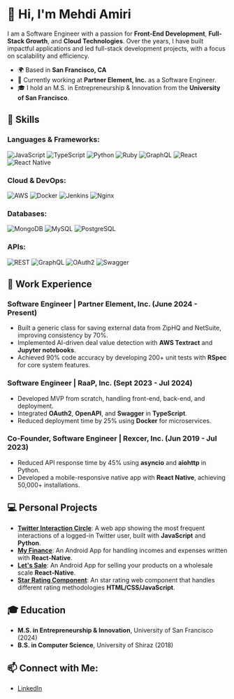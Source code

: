 # 👋 Hi, I'm Mehdi Amiri

I am a Software Engineer with a passion for **Front-End Development**, **Full-Stack Growth**, and **Cloud Technologies**. Over the years, I have built impactful applications and led full-stack development projects, with a focus on scalability and efficiency.

- 🌍 Based in **San Francisco, CA**
- 💼 Currently working at **Partner Element, Inc.** as a Software Engineer.
- 🎓 I hold an M.S. in Entrepreneurship & Innovation from the **University of San Francisco**.

## 🚀 Skills

### Languages & Frameworks:
![JavaScript](https://img.shields.io/badge/-JavaScript-F7DF1E?style=for-the-badge&logo=javascript&logoColor=black)
![TypeScript](https://img.shields.io/badge/-TypeScript-007ACC?style=for-the-badge&logo=typescript&logoColor=white)
![Python](https://img.shields.io/badge/-Python-3776AB?style=for-the-badge&logo=python&logoColor=white)
![Ruby](https://img.shields.io/badge/-Ruby-CC342D?style=for-the-badge&logo=ruby&logoColor=white)
![GraphQL](https://img.shields.io/badge/-Graphql-purple?style=for-the-badge&logo=ruby&logoColor=white)
![React](https://img.shields.io/badge/-React-61DAFB?style=for-the-badge&logo=react&logoColor=black)
![React Native](https://img.shields.io/badge/-React_Native-61DAFB?style=for-the-badge&logo=react&logoColor=black)

### Cloud & DevOps:
![AWS](https://img.shields.io/badge/-Amazon_AWS-232F3E?style=for-the-badge&logo=amazonaws&logoColor=white)
![Docker](https://img.shields.io/badge/-Docker-2496ED?style=for-the-badge&logo=docker&logoColor=white)
![Jenkins](https://img.shields.io/badge/-Jenkins-D24939?style=for-the-badge&logo=jenkins&logoColor=white)
![Nginx](https://img.shields.io/badge/-Nginx-269539?style=for-the-badge&logo=nginx&logoColor=white)

### Databases:
![MongoDB](https://img.shields.io/badge/-MongoDB-47A248?style=for-the-badge&logo=mongodb&logoColor=white)
![MySQL](https://img.shields.io/badge/-MySQL-4479A1?style=for-the-badge&logo=mysql&logoColor=white)
![PostgreSQL](https://img.shields.io/badge/-PostgreSQL-336791?style=for-the-badge&logo=postgresql&logoColor=white)

### APIs:
![REST](https://img.shields.io/badge/-REST-02569B?style=for-the-badge&logo=rest&logoColor=white)
![GraphQL](https://img.shields.io/badge/-GraphQL-E10098?style=for-the-badge&logo=graphql&logoColor=white)
![OAuth2](https://img.shields.io/badge/-OAuth2-262261?style=for-the-badge&logo=oauth&logoColor=white)
![Swagger](https://img.shields.io/badge/-Swagger-85EA2D?style=for-the-badge&logo=swagger&logoColor=black)

## 📂 Work Experience

### Software Engineer | **Partner Element, Inc.** (June 2024 - Present)
- Built a generic class for saving external data from ZipHQ and NetSuite, improving consistency by 70%.
- Implemented AI-driven deal value detection with **AWS Textract** and **Jupyter notebooks**.
- Achieved 90% code accuracy by developing 200+ unit tests with **RSpec** for core system features.

### Software Engineer | **RaaP, Inc.** (Sept 2023 - Jul 2024)
- Developed MVP from scratch, handling front-end, back-end, and deployment.
- Integrated **OAuth2**, **OpenAPI**, and **Swagger** in **TypeScript**.
- Reduced deployment time by 25% using **Docker** for microservices.

### Co-Founder, Software Engineer | **Rexcer, Inc.** (Jun 2019 - Jul 2023)
- Reduced API response time by 45% using **asyncio** and **aiohttp** in Python.
- Developed a mobile-responsive native app with **React Native**, achieving 50,000+ installations.

## 💻 Personal Projects

- **[Twitter Interaction Circle](https://github.com/mehdiamiri1440/twitter-itraction-circle)**: A web app showing the most frequent interactions of a logged-in Twitter user, built with **JavaScript** and **Python**.
- **[My Finance](https://github.com/mehdiamiri1440/My-Finance)**: An Android App for handling incomes and expenses written with **React-Native**.
- **[Let's Sale](https://github.com/mehdiamiri1440/usa-project-app)**: An Android App for selling your products on a wholesale scale **React-Native**.
- **[Star Rating Component](https://github.com/mehdiamiri1440/react-ratings-declarative)**: An star rating web component that handles different rating methodologies **HTML/CSS/JavaScript**.

## 🎓 Education

- **M.S. in Entrepreneurship & Innovation**, University of San Francisco (2024)
- **B.S. in Computer Science**, University of Shiraz (2018)

## 📫 Connect with Me:
- [LinkedIn](https://www.linkedin.com/in/m-mehdi-amiri)

